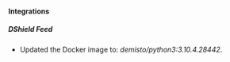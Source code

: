 #### Integrations
##### DShield Feed
- Updated the Docker image to: *demisto/python3:3.10.4.28442*.
